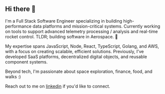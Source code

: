 ## Hi there 👋

I'm a Full Stack Software Engineer specializing in building high-performance data platforms and mission-critical systems. Currently working on tools to support advanced telemetry processing / analysis and real-time rocket control. TLDR; building software in Aerospace. 🚀

My expertise spans JavaScript, Node, React, TypeScript, Golang, and AWS, with a focus on creating scalable, efficient solutions. Previously, I've developed SaaS platforms, decentralized digital objects, and reusable component systems.

Beyond tech, I'm passionate about space exploration, finance, food, and walks :)

Reach out to me on [linkedin](https://www.linkedin.com/in/anthony-sarno-92161761/) if you'd like to connect.
